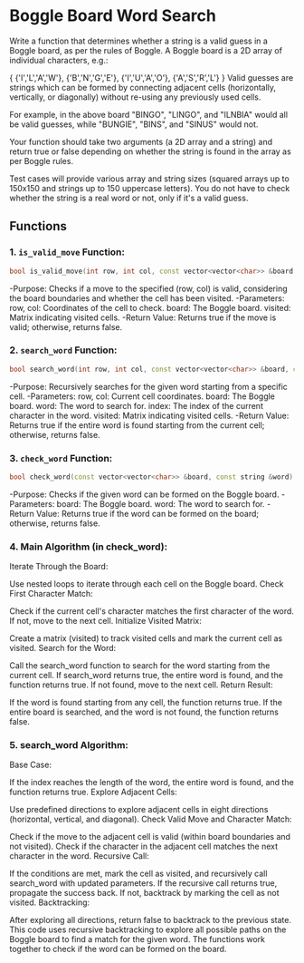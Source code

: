 
# Boggle Board Word Search

Write a function that determines whether a string is a valid guess in a Boggle board, as per the rules of Boggle. A Boggle board is a 2D array of individual characters, e.g.:

{ {'I','L','A','W'},
  {'B','N','G','E'},
  {'I','U','A','O'},
  {'A','S','R','L'} }
Valid guesses are strings which can be formed by connecting adjacent cells (horizontally, vertically, or diagonally) without re-using any previously used cells.

For example, in the above board "BINGO", "LINGO", and "ILNBIA" would all be valid guesses, while "BUNGIE", "BINS", and "SINUS" would not.

Your function should take two arguments (a 2D array and a string) and return true or false depending on whether the string is found in the array as per Boggle rules.

Test cases will provide various array and string sizes (squared arrays up to 150x150 and strings up to 150 uppercase letters). You do not have to check whether the string is a real word or not, only if it's a valid guess.
## Functions

### 1. `is_valid_move` Function:

```cpp
bool is_valid_move(int row, int col, const vector<vector<char>> &board, vector<vector<bool>> &visited)
```
-Purpose: Checks if a move to the specified (row, col) is valid, considering the board boundaries and whether the cell has been visited.
-Parameters: row, col: Coordinates of the cell to check. board: The Boggle board. visited: Matrix indicating visited cells.
-Return Value: Returns true if the move is valid; otherwise, returns false.

### 2. `search_word` Function:
```cpp
bool search_word(int row, int col, const vector<vector<char>> &board, const string &word, int index, vector<vector<bool>> &visited)
```
-Purpose: Recursively searches for the given word starting from a specific cell.
-Parameters: row, col: Current cell coordinates. board: The Boggle board. word: The word to search for. index: The index of the current character in the word. visited: Matrix indicating visited cells.
-Return Value: Returns true if the entire word is found starting from the current cell; otherwise, returns false.

### 3. `check_word` Function:
```cpp
bool check_word(const vector<vector<char>> &board, const string &word)
```
-Purpose: Checks if the given word can be formed on the Boggle board.
-Parameters: board: The Boggle board. word: The word to search for.
-Return Value: Returns true if the word can be formed on the board; otherwise, returns false.

### 4. Main Algorithm (in check_word):
Iterate Through the Board:

Use nested loops to iterate through each cell on the Boggle board.
Check First Character Match:

Check if the current cell's character matches the first character of the word.
If not, move to the next cell.
Initialize Visited Matrix:

Create a matrix (visited) to track visited cells and mark the current cell as visited.
Search for the Word:

Call the search_word function to search for the word starting from the current cell.
If search_word returns true, the entire word is found, and the function returns true.
If not found, move to the next cell.
Return Result:

If the word is found starting from any cell, the function returns true.
If the entire board is searched, and the word is not found, the function returns false.
### 5. search_word Algorithm:
Base Case:

If the index reaches the length of the word, the entire word is found, and the function returns true.
Explore Adjacent Cells:

Use predefined directions to explore adjacent cells in eight directions (horizontal, vertical, and diagonal).
Check Valid Move and Character Match:

Check if the move to the adjacent cell is valid (within board boundaries and not visited).
Check if the character in the adjacent cell matches the next character in the word.
Recursive Call:

If the conditions are met, mark the cell as visited, and recursively call search_word with updated parameters.
If the recursive call returns true, propagate the success back.
If not, backtrack by marking the cell as not visited.
Backtracking:

After exploring all directions, return false to backtrack to the previous state.
This code uses recursive backtracking to explore all possible paths on the Boggle board to find a match for the given word. The functions work together to check if the word can be formed on the board.
